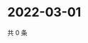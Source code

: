 # 2022-03-01

共 0 条

<!-- BEGIN WEIBO -->
<!-- 最后更新时间 Tue Mar 01 2022 03:09:46 GMT+0800 (China Standard Time) -->

<!-- END WEIBO -->
